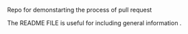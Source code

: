 Repo for demonstarting the process of pull request

The README FILE is useful for including general information .
